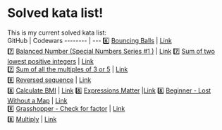 
Solved kata list!
===================

This is my current solved kata list: <br>
GitHub     | Codewars
-------- | ---
  :six: <a href=https://cutt.ly/bjgeq1h>Bouncing Balls</a>   | <a href=https://cutt.ly/UjgewtK>Link</a>   
 :seven: <a href=https://cutt.ly/qjgwNzr>Balanced Number (Special Numbers Series #1 )</a> | <a href=https://cutt.ly/UjgwVNi>Link</a> 
  :seven: <a href=https://cutt.ly/8jgw6V7>Sum of two lowest positive integers</a>    | <a href=https://cutt.ly/BjgeqzD>Link</a>   
  :seven: <a href=https://github.com/rtelnow/CodeWars/tree/main/Sum%20of%20all%20the%20multiples%20of%203%20or%205.playground>Sum of all the multiples of 3 or 5</a>    | <a href = https://www.codewars.com/kata/57f36495c0bb25ecf50000e7>Link</a>   
  :eight: <a href=https://cutt.ly/tjgw1uY>Reversed sequence</a>      | <a href=https://cutt.ly/Ajgw1Ly>Link</a>   
   :eight: <a href=https://cutt.ly/Rjgw0Pe>Calculate BMI</a>  | <a href=https://cutt.ly/1jgw96k>Link</a> 
 :eight: <a href=https://cutt.ly/6jgw3vi>Expressions Matter</a> |<a href=https://cutt.ly/3jgw8tC>Link</a> 
  :eight: <a href=https://cutt.ly/gjgw80I>Beginner - Lost Without a Map</a>    | <a href=https://cutt.ly/0jgw4O5>Link</a>   
   :eight: <a href=https://cutt.ly/8jgw5S7>Grasshopper - Check for factor</a> | <a href=https://cutt.ly/vjgw6eA>Link</a>   
  :eight:  <a href=https://cutt.ly/VjgewVk>Multiply</a>   | <a href=https://cutt.ly/sjgeeTJ>Link</a>   







  
  

